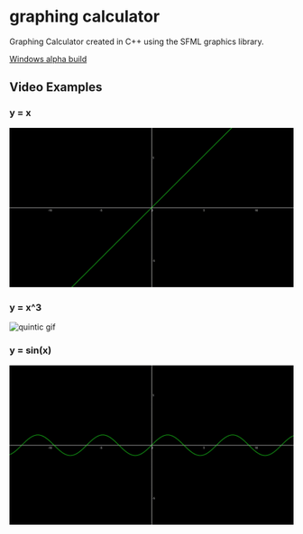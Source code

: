 # graphing calculator

Graphing Calculator created in C++ using the SFML graphics library.

[Windows alpha build](https://github.com/g-jensen/graphing/releases/tag/v0.0.3-alpha)

## Video Examples

### y = x
![linear gif](https://raw.githubusercontent.com/g-jensen/graphing/master/gifs/linear.gif)

### y = x^3
![quintic gif](https://raw.githubusercontent.com/g-jensen/graphing/master/gifs/quintic.gif)

### y = sin(x)
![sine](https://raw.githubusercontent.com/g-jensen/graphing/master/gifs/sine.gif)

